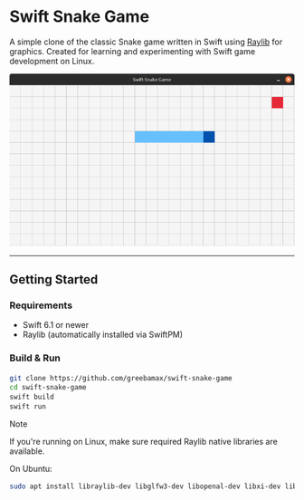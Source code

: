 # Swift Snake Game

A simple clone of the classic Snake game written in Swift using [Raylib](https://www.raylib.com/) for graphics.
Created for learning and experimenting with Swift game development on Linux.

![Snake Game Screenshot](screenshot.png)

---

## Getting Started

### Requirements

- Swift 6.1 or newer
- Raylib (automatically installed via SwiftPM)

### Build & Run

```bash
git clone https://github.com/greebamax/swift-snake-game
cd swift-snake-game
swift build
swift run
```

> [!NOTE]
> If you're running on Linux, make sure required Raylib native libraries are available.

On Ubuntu:

```sh
sudo apt install libraylib-dev libglfw3-dev libopenal-dev libxi-dev libxcursor-dev libxinerama-dev libxrandr-dev
```
